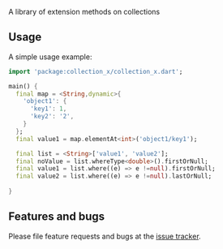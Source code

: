 A library of extension methods on collections

## Usage

A simple usage example:

```dart
import 'package:collection_x/collection_x.dart';

main() {
  final map = <String,dynamic>{
    'object1': {
      'key1': 1,
      'key2': '2',
    }  
  };
  final value1 = map.elementAt<int>('object1/key1');

  final list = <String>['value1', 'value2'];
  final noValue = list.whereType<double>().firstOrNull;
  final value1 = list.where((e) => e !=null).firstOrNull;
  final value2 = list.where((e) => e !=null).lastOrNull;
  
}
```

## Features and bugs

Please file feature requests and bugs at the [issue tracker][tracker].

[tracker]: http://github.com/DISCOOS/sarsys-backend/issues/replaceme
